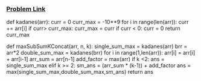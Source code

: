 ### [Problem Link](https://www.codingninjas.com/codestudio/guided-paths/data-structures-algorithms/content/118820/offering/1381873)

def kadanes(arr):
    curr = 0
    curr_max  = -10**9
    for i in range(len(arr)):
        curr += arr[i]
        if curr> curr_max:
            curr_max = curr
        if curr < 0:
            curr = 0
    return curr_max


def maxSubSumKConcat(arr, n, k):
    single_sum_max = kadanes(arr)
    brr = arr*2
    double_sum_max = kadanes(brr)
    for i in range(1,len(arr)):
        arr[i] = arr[i] + arr[i-1]
    arr_sum = arr[n-1]
    add_factor = max(arr)
    if k <2:
        ans = single_sum_max
    elif k >= 2:
        sm_ans = (arr_sum * (k-1)) + add_factor
        ans = max(single_sum_max,double_sum_max,sm_ans)
    return ans
